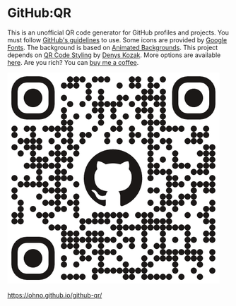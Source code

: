 # GitHub:QR

This is an unofficial QR code generator for GitHub profiles and projects. You must follow [GitHub's guidelines](https://github.com/logos) to use. Some icons are provided by [Google Fonts](https://fonts.google.com/icons). The background is based on [Animated Backgrounds](https://animatedbackgrounds.me/). This project depends on [QR Code Styling](https://github.com/kozakdenys/qr-code-styling) by [Denys Kozak](https://github.com/kozakdenys). More options are available [here](https://qr-code-styling.com/). Are you rich? You can [buy me a coffee](https://github.com/sponsors/ohno).

![](./assets/img/github-qr.png)

https://ohno.github.io/github-qr/
